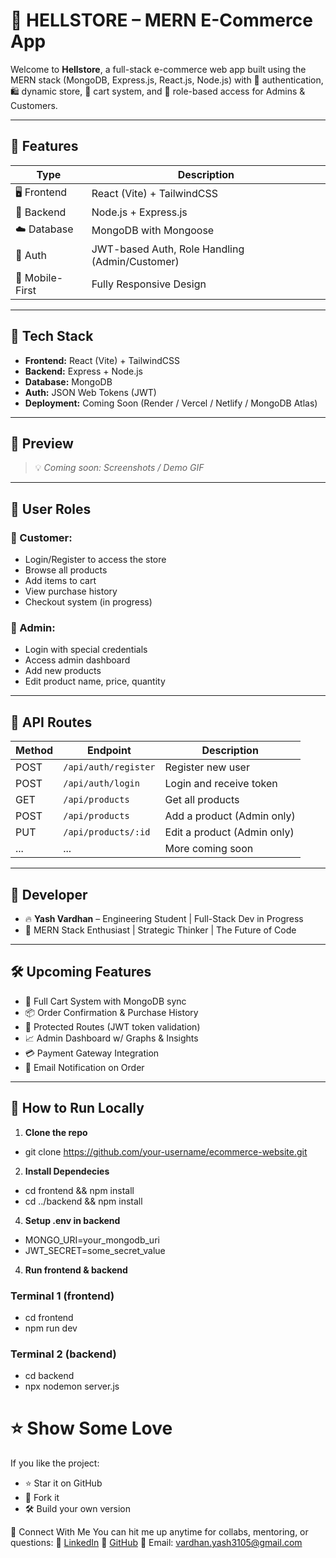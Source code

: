 # 🛒 HELLSTORE – MERN E-Commerce App

Welcome to **Hellstore**, a full-stack e-commerce web app built using the MERN stack (MongoDB, Express.js, React.js, Node.js) with 🔐 authentication, 🛍️ dynamic store, 🧾 cart system, and 🧠 role-based access for Admins & Customers.

---

## 🚀 Features

| Type | Description |
|------|-------------|
| 🖥️ Frontend | React (Vite) + TailwindCSS |
| 🧠 Backend | Node.js + Express.js |
| ☁️ Database | MongoDB with Mongoose |
| 🔐 Auth | JWT-based Auth, Role Handling (Admin/Customer) |
| 📲 Mobile-First | Fully Responsive Design |

---

## 🧰 Tech Stack

- **Frontend:** React (Vite) + TailwindCSS  
- **Backend:** Express + Node.js  
- **Database:** MongoDB  
- **Auth:** JSON Web Tokens (JWT)  
- **Deployment:** Coming Soon (Render / Vercel / Netlify / MongoDB Atlas)

---

## 📸 Preview

> 💡 _Coming soon: Screenshots / Demo GIF_

---

## 👥 User Roles

### 👤 Customer:
- Login/Register to access the store
- Browse all products
- Add items to cart
- View purchase history
- Checkout system (in progress)

### 👑 Admin:
- Login with special credentials
- Access admin dashboard
- Add new products
- Edit product name, price, quantity

---

## 🧪 API Routes

| Method | Endpoint | Description |
|--------|----------|-------------|
| POST | `/api/auth/register` | Register new user |
| POST | `/api/auth/login` | Login and receive token |
| GET | `/api/products` | Get all products |
| POST | `/api/products` | Add a product (Admin only) |
| PUT | `/api/products/:id` | Edit a product (Admin only) |
| ... | ... | More coming soon |

---

## 🧠 Developer

- 🔥 **Yash Vardhan** – Engineering Student | Full-Stack Dev in Progress  
- 🎯 MERN Stack Enthusiast | Strategic Thinker | The Future of Code

---

## 🛠️ Upcoming Features

- 🛒 Full Cart System with MongoDB sync
- 📦 Order Confirmation & Purchase History
- 🔐 Protected Routes (JWT token validation)
- 📈 Admin Dashboard w/ Graphs & Insights
- 💳 Payment Gateway Integration
- 📨 Email Notification on Order

---

## 📌 How to Run Locally

1. **Clone the repo**
+ git clone https://github.com/your-username/ecommerce-website.git

2. **Install Dependecies**
+ cd frontend && npm install
+ cd ../backend && npm install

4. **Setup .env in backend**
+ MONGO_URI=your_mongodb_uri
+ JWT_SECRET=some_secret_value

4. **Run frontend & backend**
### Terminal 1 (frontend)
+ cd frontend
+ npm run dev

### Terminal 2 (backend)
+ cd backend
+ npx nodemon server.js

# ⭐ Show Some Love
If you like the project:

+ ⭐ Star it on GitHub
+ 🔁 Fork it
+ 🛠️ Build your own version

💬 Connect With Me
You can hit me up anytime for collabs, mentoring, or questions:
🧠 [LinkedIn](https://www.linkedin.com/in/vardhan-yash3105/)
🐙 [GitHub](https://github.com/yashvardhan3105)
📧 Email: vardhan.yash3105@gmail.com
